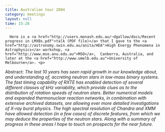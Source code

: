 ```yaml
---
title: Australian tour 2004
category: meetings
layout: null
time: 15:28
---
```

<!-- converted from blosxom format post by dkg 22.1.2022 -->
<!-- created by convert.pl on Tue Jan 31 00:52:43 EST 2012 -->
<!-- converted from ../2004/10/australian-tour-2004.html -->
<!-- Post timestamp Tuesday, October 05, 2004 11:28 PM -->
<!-- touch -t 200410052328 -->
<!-- Labels: 2004 -->
      Here is a <a href="http://users.monash.edu.au/~dgallow/docs/Recent progress in LMXBs.pdf">talk (PDF file)</a> that I gave to the <a href="http://astronomy.swin.edu.au/anita/HEA">High Energy Phenomena in Astrophysics</a> workshop, <a href="http://www.mso.anu.edu.au">MSO</a>,  Canberra, Australia, and later at the <a href="http://www.umelb.edu.au">University of Melbourne</a>. <p>
Abstract: <em>The last 10 years has seen rapid growth in our knowledge about, and understanding of, accreting neutron stars in low-mass binary systems. The fast timing capability of RXTE has enabled detection of several different classes of kHz variability, which provide clues as to the distribution of rotation speeds of neutron stars. Better numerical models and expanded thermonuclear reaction networks, in combination with extensive archived datasets, are allowing ever more detailed investigations of X-ray burst physics. The high spectral resolution of Chandra and XMM have allowed detection (in a few cases) of discrete features, from which we may deduce the properties of the neutron stars. Along with a summary of progress in these areas I hope to touch on prospects for the near future.</em>
